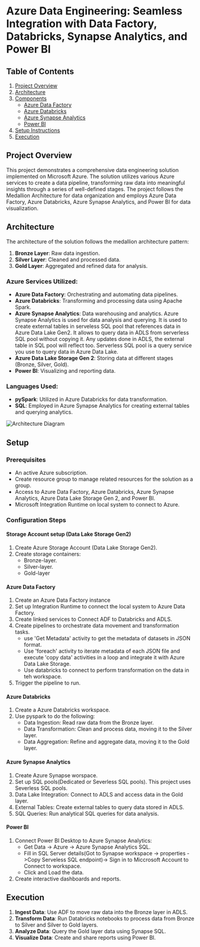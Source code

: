 # Azure Data Engineering: Seamless Integration with Data Factory, Databricks, Synapse Analytics, and Power BI
## Table of Contents

1. [Project Overview](#project-overview)
2. [Architecture](#architecture)
3. [Components](#components)
    - [Azure Data Factory](#azure-data-factory)
    - [Azure Databricks](#azure-databricks)
    - [Azure Synapse Analytics](#azure-synapse-analytics)
    - [Power BI](#power-bi)
4. [Setup Instructions](#setup-instructions)
5. [Execution](#execution)


## Project Overview
This project demonstrates a comprehensive data engineering solution implemented on Microsoft Azure. The solution utilizes various Azure services to create a data pipeline, transforming raw data into meaningful insights through a series of well-defined stages. The project follows the Medallion Architecture for data organization and employs Azure Data Factory, Azure Databricks, Azure Synapse Analytics, and Power BI for data visualization.

## Architecture

The architecture of the solution follows the medallion architecture pattern:

1. **Bronze Layer**: Raw data ingestion.
2. **Silver Layer**: Cleaned and processed data.
3. **Gold Layer**: Aggregated and refined data for analysis.

### Azure Services Utilized:

- **Azure Data Factory**: Orchestrating and automating data pipelines.
- **Azure Databricks**: Transforming and processing data using Apache Spark.
- **Azure Synapse Analytics**: Data warehousing and analytics. Azure Synapse Analytics is used for data analysis and querying. It is used to create external tables in serveless SQL pool that references data in Azure Data Lake Gen2. It allows to query data in ADLS from serverless SQL pool without copying it. Any updates done in ADLS, the external table in SQL pool will reflect too. Serverless SQL pool is a query service you use to query data in Azure Data Lake.
- **Azure Data Lake Storage Gen 2**: Storing data at different stages (Bronze, Silver, Gold).
- **Power BI**: Visualizing and reporting data.

### Languages Used:

- **pySpark**: Utilized in Azure Databricks for data transformation.
- **SQL**: Employed in Azure Synapse Analytics for creating external tables and querying analytics.

![Architecture Diagram](path_to_architecture_diagra.png)

## Setup

### Prerequisites
- An active Azure subscription.
- Create resource group to manage related resources for the solution as a group.
- Access to Azure Data Factory, Azure Databricks, Azure Synapse Analytics, Azure Data Lake Storage Gen 2, and Power BI.
- Microsoft Integration Runtime on local system to connect to Azure.

### Configuration Steps
#### Storage Account setup (Data Lake Storage Gen2)
1. Create Azure Storage Account (Data Lake Storage Gen2).
2. Create storage containers:
   - Bronze-layer.
   - Silver-layer.
   - Gold-layer

#### Azure Data Factory
1. Create an Azure Data Factory instance 
2. Set up Integration Runtime to connect the local system to Azure Data Factory.
3. Create linked services to Connect ADF to Databricks and ADLS.
4. Create pipelines to orchestrate data movement and transformation tasks.
   - use 'Get Metadata' activity to get the metadata of datasets in JSON format.
   - Use 'foreach' activity to iterate metadata of each JSON file and execute 'copy data' activities in a loop and integrate it with Azure Data Lake Storage.
   - Use databricks to connect to perform transformation on the data in teh workspace.
5. Trigger the pipeline to run.

#### Azure Databricks

1. Create a Azure Databricks workspace.
2. Use pyspark to do the following:
   - Data Ingestion: Read raw data from the Bronze layer.
   - Data Transformation: Clean and process data, moving it to the Silver layer.
   - Data Aggregation: Refine and aggregate data, moving it to the Gold layer.

#### Azure Synapse Analytics

1. Create Azure Synapse worspace.
2. Set up SQL pools(Dedicated or Severless SQL pools). This project uses Severless SQL pools.
3. Data Lake Integration: Connect to ADLS and access data in the Gold layer.
4. External Tables: Create external tables to query data stored in ADLS.
5. SQL Queries: Run analytical SQL queries for data analysis.

#### Power BI

1. Connect Power BI Desktop to Azure Synapse Analytics:
   - Get Data -> Azure -> Azure Synapse Analytics SQL.
   - Fill in SQL Server details(Got to Synapse workspace -> properties ->Copy Serveless SQL endpoint)-> Sign in to Miccrosoft Account to Connect to workspace.
   - Click and Load the data.
2. Create interactive dashboards and reports.

## Execution

1. **Ingest Data**: Use ADF to move raw data into the Bronze layer in ADLS.
2. **Transform Data**: Run Databricks notebooks to process data from Bronze to Silver and Silver to Gold layers.
3. **Analyze Data**: Query the Gold layer data using Synapse SQL.
4. **Visualize Data**: Create and share reports using Power BI.

